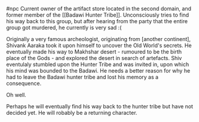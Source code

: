 #npc 
Current owner of the artifact store located in the second domain, and former member of the [[Badawi Hunter Tribe]]. Unconsciously tries to find his way back to this group, but after hearing from the party that the entire group got murdered, he currently is very sad :(

Originally a very famous archeologist, originating from [another continent], Shivank Aaraka took it upon himself to uncover the Old World's secrets. He eventually made his way to Makhshar desert - rumoured to be the birth place of the Gods - and explored the desert in search of artefacts. Shiv eventulaly stumbled upon the Hunter Tribe and was invited in, upon which his mind was bounded to the Badawi. He needs a better reason for why he had to leave the Badawi hunter tribe and lost his memory as a consequence.

Oh well.


Perhaps he will eventually find his way back to the hunter tribe but have not decided yet. He will robably be a returning character.